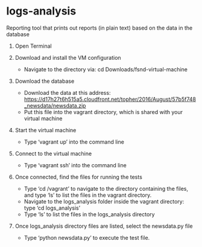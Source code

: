 # logs-analysis
Reporting tool that prints out reports (in plain text) based on the data in the database

1. Open Terminal

2. Download and install the VM configuration
    - Navigate to the directory via: cd Downloads/fsnd-virtual-machine

3. Download the database
    - Download the data at this address: https://d17h27t6h515a5.cloudfront.net/topher/2016/August/57b5f748_newsdata/newsdata.zip
    - Put this file into the vagrant directory, which is shared with your virtual machine

3. Start the virtual machine
    - Type ‘vagrant up’ into the command line

4. Connect to the virtual machine
    - Type ‘vagrant ssh’ into the command line

5. Once connected, find the files for running the tests
    - Type ‘cd /vagrant’ to navigate to the directory containing the files, and type ‘ls’
      to list the files in the vagrant directory.
    - Navigate to the logs_analysis folder inside the vagrant directory: type ‘cd logs_analysis’
    - Type ‘ls’ to list the files in the logs_analysis directory

6. Once logs_analysis directory files are listed, select the newsdata.py file
    - Type ‘python newsdata.py’ to execute the test file.
